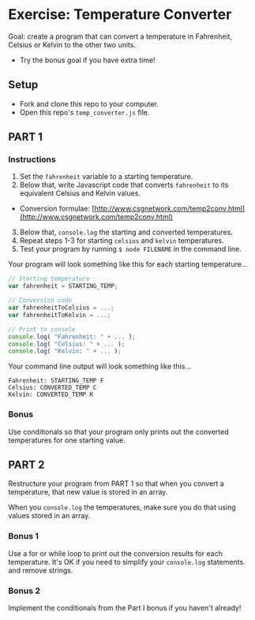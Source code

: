# Exercise: Temperature Converter

Goal: create a program that can convert a temperature in Fahrenheit, Celsius or Kelvin to the other two units.
- Try the bonus goal if you have extra time!

## Setup

- Fork and clone this repo to your computer.
- Open this repo's `temp_converter.js` file.

## PART 1

### Instructions

1. Set the `fahrenheit` variable to a starting temperature.
2. Below that, write Javascript code that converts `fahrenheit` to its equivalent Celsius and Kelvin values.
  - Conversion formulae: [http://www.csgnetwork.com/temp2conv.html](http://www.csgnetwork.com/temp2conv.html)
3. Below that, `console.log` the starting and converted temperatures.
4. Repeat steps 1-3 for starting `celsius` and `kelvin` temperatures.
5. Test your program by running `$ node FILENAME` in the command line.


Your program will look something like this for each starting temperature...

  ```javascript
  // Starting temperature
  var fahrenheit = STARTING_TEMP;

  // Conversion code
  var fahrenheitToCelsius = ...;
  var fahrenheitToKelvin = ...;

  // Print to console
  console.log( "Fahrenheit: " + ... );
  console.log( "Celsius: " + ... );
  console.log( "Kelvin: " + ... );
  ```

Your command line output will look something like this...

  ```
  Fahrenheit: STARTING_TEMP F
  Celsius: CONVERTED_TEMP C
  Kelvin: CONVERTED_TEMP K
  ```

### Bonus

Use conditionals so that your program only prints out the converted temperatures for one starting value.

## PART 2

Restructure your program from PART 1 so that when you convert a temperature, that new value is stored in an array.  

When you `console.log` the temperatures, make sure you do that using values stored in an array.

### Bonus 1

Use a for or while loop to print out the conversion results for each temperature. It's OK if you need to simplify your `console.log` statements and remove strings.  

### Bonus 2

Implement the conditionals from the Part I bonus if you haven't already!  
